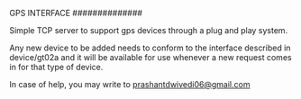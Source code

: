 GPS INTERFACE
##############

Simple TCP server to support gps devices through a plug and play system.

Any new device to be added needs to conform to the interface described in device/gt02a and it will be
available for use whenever a new request comes in for that type of device.

In case of help, you may write to <prashantdwivedi06@gmail.com>